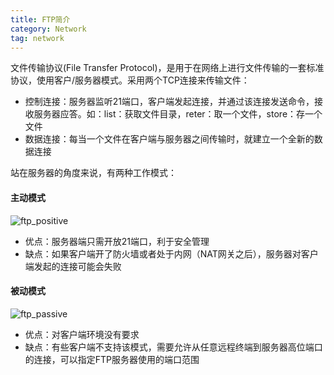 ```yaml
---
title: FTP简介
category: Network
tag: network
---
```

文件传输协议(File Transfer Protocol)，是用于在网络上进行文件传输的一套标准协议，使用客户/服务器模式。采用两个TCP连接来传输文件：

- 控制连接：服务器监听21端口，客户端发起连接，并通过该连接发送命令，接收服务器应答。如：list：获取文件目录，reter：取一个文件，store：存一个文件
- 数据连接：每当一个文件在客户端与服务器之间传输时，就建立一个全新的数据连接

站在服务器的角度来说，有两种工作模式：
#### 主动模式 ####

![ftp_positive](https://raw.githubusercontent.com/Leon-WTF/leon.github.io/master/img/ftp_positive.png)

- 优点：服务器端只需开放21端口，利于安全管理
- 缺点：如果客户端开了防火墙或者处于内网（NAT网关之后），服务器对客户端发起的连接可能会失败

#### 被动模式 ####

![ftp_passive](https://raw.githubusercontent.com/Leon-WTF/leon.github.io/master/img/ftp_passive.png)

- 优点：对客户端环境没有要求
- 缺点：有些客户端不支持该模式，需要允许从任意远程终端到服务器高位端口的连接，可以指定FTP服务器使用的端口范围